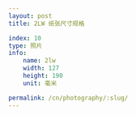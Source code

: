 ```yaml
---
layout: post
title: 2LW 纸张尺寸规格

index: 10
type: 照片
info:
    name: 2lw
    width: 127
    height: 190
    unit: 毫米

permalink: /cn/photography/:slug/
---
```



